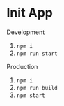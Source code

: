 # Init App

Development
1. `npm i`
2. `npm run start`

Production
1. `npm i`
2. `npm run build`
3. `npm start`

